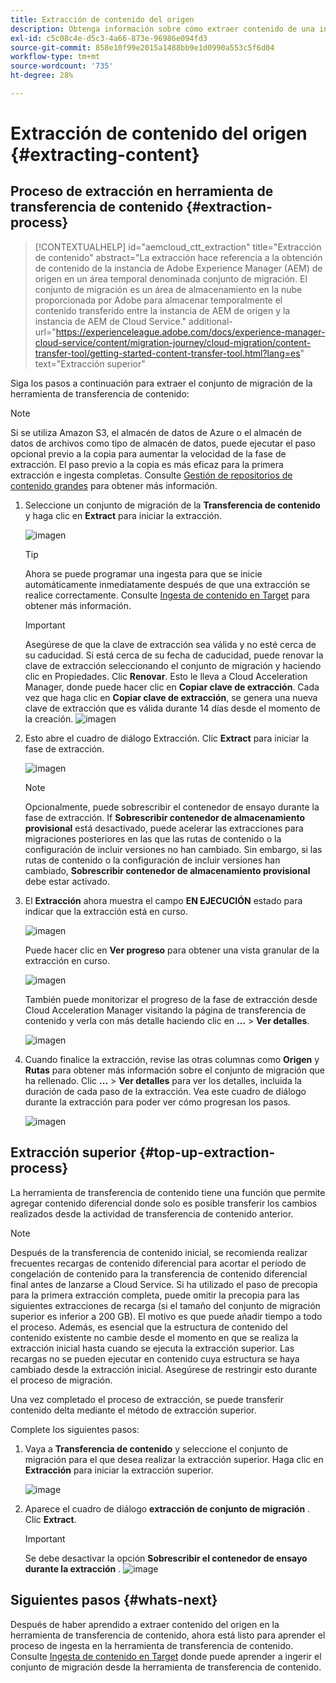 ```yaml
---
title: Extracción de contenido del origen
description: Obtenga información sobre cómo extraer contenido de una instancia de Adobe Experience Manager AEM () de origen para transferirlo más tarde a una instancia de Cloud Service AEM de.
exl-id: c5c08c4e-d5c3-4a66-873e-96986e094fd3
source-git-commit: 858e10f99e2015a1488bb9e1d0990a553c5f6d04
workflow-type: tm+mt
source-wordcount: '735'
ht-degree: 28%

---
```


# Extracción de contenido del origen {#extracting-content}

## Proceso de extracción en herramienta de transferencia de contenido {#extraction-process}

>[!CONTEXTUALHELP]
>id="aemcloud_ctt_extraction"
>title="Extracción de contenido"
>abstract="La extracción hace referencia a la obtención de contenido de la instancia de Adobe Experience Manager (AEM) de origen en un área temporal denominada conjunto de migración. El conjunto de migración es un área de almacenamiento en la nube proporcionada por Adobe para almacenar temporalmente el contenido transferido entre la instancia de AEM de origen y la instancia de AEM de Cloud Service."
>additional-url="https://experienceleague.adobe.com/docs/experience-manager-cloud-service/content/migration-journey/cloud-migration/content-transfer-tool/getting-started-content-transfer-tool.html?lang=es" text="Extracción superior"


Siga los pasos a continuación para extraer el conjunto de migración de la herramienta de transferencia de contenido:

>[!NOTE]
>Si se utiliza Amazon S3, el almacén de datos de Azure o el almacén de datos de archivos como tipo de almacén de datos, puede ejecutar el paso opcional previo a la copia para aumentar la velocidad de la fase de extracción. El paso previo a la copia es más eficaz para la primera extracción e ingesta completas. Consulte [Gestión de repositorios de contenido grandes](/help/journey-migration/content-transfer-tool/using-content-transfer-tool/handling-large-content-repositories.md) para obtener más información.

1. Seleccione un conjunto de migración de la **Transferencia de contenido** y haga clic en **Extract** para iniciar la extracción.

   ![imagen](/help/journey-migration/content-transfer-tool/assets-ctt/cttcam12.png)

   >[!TIP]
   >Ahora se puede programar una ingesta para que se inicie automáticamente inmediatamente después de que una extracción se realice correctamente. Consulte [Ingesta de contenido en Target](/help/journey-migration/content-transfer-tool/using-content-transfer-tool/ingesting-content.md) para obtener más información.

   >[!IMPORTANT]
   >
   >Asegúrese de que la clave de extracción sea válida y no esté cerca de su caducidad. Si está cerca de su fecha de caducidad, puede renovar la clave de extracción seleccionando el conjunto de migración y haciendo clic en Propiedades. Clic **Renovar**. Esto le lleva a Cloud Acceleration Manager, donde puede hacer clic en **Copiar clave de extracción**. Cada vez que haga clic en **Copiar clave de extracción**, se genera una nueva clave de extracción que es válida durante 14 días desde el momento de la creación.
   >![imagen](/help/journey-migration/content-transfer-tool/assets-ctt/cttcam13.png)

1. Esto abre el cuadro de diálogo Extracción. Clic **Extract** para iniciar la fase de extracción.

   ![imagen](/help/journey-migration/content-transfer-tool/assets-ctt/cttcam14b.png)

   >[!NOTE]
   >Opcionalmente, puede sobrescribir el contenedor de ensayo durante la fase de extracción. If **Sobrescribir contenedor de almacenamiento provisional** está desactivado, puede acelerar las extracciones para migraciones posteriores en las que las rutas de contenido o la configuración de incluir versiones no han cambiado. Sin embargo, si las rutas de contenido o la configuración de incluir versiones han cambiado, **Sobrescribir contenedor de almacenamiento provisional** debe estar activado.

1. El **Extracción** ahora muestra el campo **EN EJECUCIÓN** estado para indicar que la extracción está en curso.

   ![imagen](/help/journey-migration/content-transfer-tool/assets-ctt/cttcam15.png)

   Puede hacer clic en **Ver progreso** para obtener una vista granular de la extracción en curso.

   ![imagen](/help/journey-migration/content-transfer-tool/assets-ctt/cttcam16.png)

   También puede monitorizar el progreso de la fase de extracción desde Cloud Acceleration Manager visitando la página de transferencia de contenido y verla con más detalle haciendo clic en **...** > **Ver detalles**.

   ![imagen](/help/journey-migration/content-transfer-tool/assets-ctt/cttcam17.png)

1. Cuando finalice la extracción, revise las otras columnas como **Origen** y **Rutas** para obtener más información sobre el conjunto de migración que ha rellenado. Clic **...** > **Ver detalles** para ver los detalles, incluida la duración de cada paso de la extracción. Vea este cuadro de diálogo durante la extracción para poder ver cómo progresan los pasos.

   ![imagen](/help/journey-migration/content-transfer-tool/assets-ctt/cttcam18b.png)


## Extracción superior {#top-up-extraction-process}

La herramienta de transferencia de contenido tiene una función que permite agregar contenido diferencial donde solo es posible transferir los cambios realizados desde la actividad de transferencia de contenido anterior.

>[!NOTE]
>Después de la transferencia de contenido inicial, se recomienda realizar frecuentes recargas de contenido diferencial para acortar el período de congelación de contenido para la transferencia de contenido diferencial final antes de lanzarse a Cloud Service. Si ha utilizado el paso de precopia para la primera extracción completa, puede omitir la precopia para las siguientes extracciones de recarga (si el tamaño del conjunto de migración superior es inferior a 200 GB). El motivo es que puede añadir tiempo a todo el proceso.
>Además, es esencial que la estructura de contenido del contenido existente no cambie desde el momento en que se realiza la extracción inicial hasta cuando se ejecuta la extracción superior. Las recargas no se pueden ejecutar en contenido cuya estructura se haya cambiado desde la extracción inicial. Asegúrese de restringir esto durante el proceso de migración.

Una vez completado el proceso de extracción, se puede transferir contenido delta mediante el método de extracción superior.

Complete los siguientes pasos:

1. Vaya a **Transferencia de contenido** y seleccione el conjunto de migración para el que desea realizar la extracción superior. Haga clic en **Extracción** para iniciar la extracción superior.

   ![image](/help/journey-migration/content-transfer-tool/assets-ctt/cttcam19.png)

1. Aparece el cuadro de diálogo **extracción de conjunto de migración** . Clic **Extract**.

   >[!IMPORTANT]
   >Se debe desactivar la opción **Sobrescribir el contenedor de ensayo durante la extracción** .
   >![image](/help/journey-migration/content-transfer-tool/assets-ctt/cttcam20.png)


## Siguientes pasos {#whats-next}

Después de haber aprendido a extraer contenido del origen en la herramienta de transferencia de contenido, ahora está listo para aprender el proceso de ingesta en la herramienta de transferencia de contenido. Consulte [Ingesta de contenido en Target](/help/journey-migration/content-transfer-tool/using-content-transfer-tool/ingesting-content.md) donde puede aprender a ingerir el conjunto de migración desde la herramienta de transferencia de contenido.
